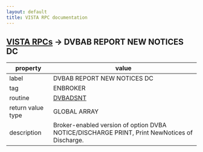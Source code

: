 ```yaml
---
layout: default
title: VISTA RPC documentation
---
```




## [VISTA RPCs](TableOfContent.md) &#8594; DVBAB REPORT NEW NOTICES DC 

 property | value 
--- | --- 
 label | DVBAB REPORT NEW NOTICES DC
 tag | ENBROKER
 routine | [DVBADSNT](http://code.osehra.org/dox/Routine_DVBADSNT_source.html)
 return value type | GLOBAL ARRAY
 description | Broker-enabled version of option DVBA NOTICE/DISCHARGE PRINT, Print NewNotices of Discharge.